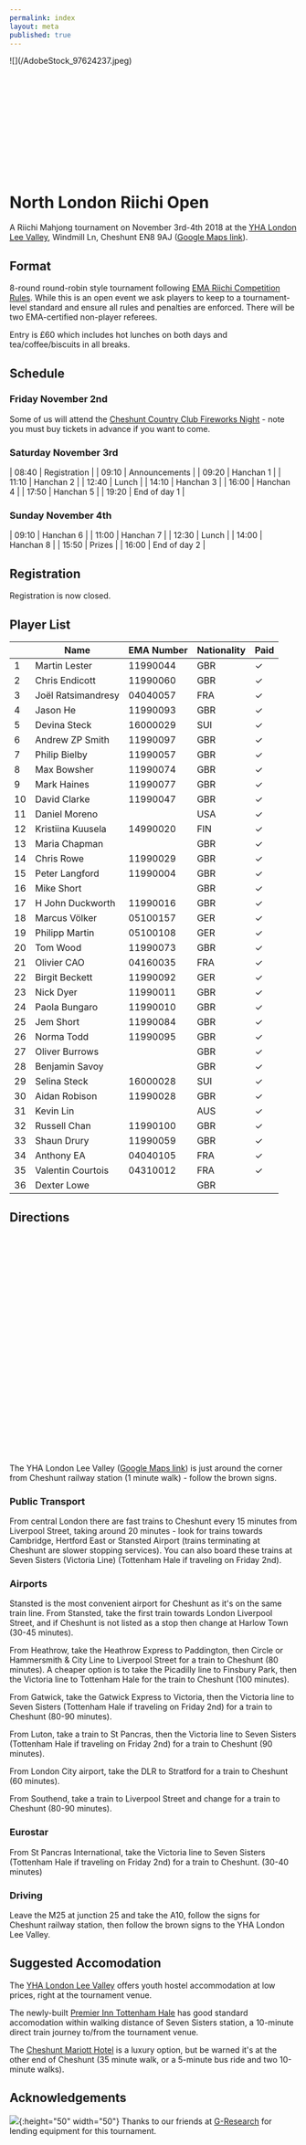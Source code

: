 ```yaml
---
permalink: index
layout: meta
published: true
---
```

<div style=" height: 200px; overflow: hidden;">
![](/AdobeStock_97624237.jpeg)
</div>

# North London Riichi Open

A Riichi Mahjong tournament on November 3rd-4th 2018 at the [YHA London Lee Valley](https://www.yha.org.uk/hostel/london-lee-valley), Windmill Ln, Cheshunt EN8 9AJ ([Google Maps link](https://www.google.co.uk/maps/place/YHA+London+Lee+Valley+Hostel/@51.7040433,-0.024479,17z/data=!3m1!4b1!4m5!3m4!1s0x4876203f0859da9b:0x3caae9bacd1f4cc6!8m2!3d51.70404!4d-0.022285)).

## Format

8-round round-robin style tournament following [EMA Riichi Competition Rules](http://mahjong-europe.org/portal/images/docs/Riichi-rules-2016-EN.pdf). While this is an open event we ask players to keep to a tournament-level standard and ensure all rules and penalties are enforced. There will be two EMA-certified non-player referees.

Entry is £60 which includes hot lunches on both days and tea/coffee/biscuits in all breaks.

## Schedule

### Friday November 2nd

Some of us will attend the [Cheshunt Country Club Fireworks Night](https://www.tickettailor.com/events/cheshuntcountrycluclub/187767/#) - note you must buy tickets in advance if you want to come.

### Saturday November 3rd

| 08:40 | Registration |
| 09:10 | Announcements |
| 09:20 | Hanchan 1 |
| 11:10 | Hanchan 2 |
| 12:40 | Lunch |
| 14:10 | Hanchan 3 |
| 16:00 | Hanchan 4 |
| 17:50 | Hanchan 5 |
| 19:20 | End of day 1 |

### Sunday November 4th

| 09:10 | Hanchan 6 |
| 11:00 | Hanchan 7 |
| 12:30 | Lunch |
| 14:00 | Hanchan 8 |
| 15:50 | Prizes |
| 16:00 | End of day 2 |

## Registration

Registration is now closed.

## Player List

| | Name | EMA Number | Nationality | Paid |
| --- | --- | --- | --- | --- |
| 1 | Martin Lester | 11990044 | GBR | ✓ |
| 2 | Chris Endicott | 11990060 | GBR | ✓ |
| 3 | Joël Ratsimandresy | 04040057 | FRA | ✓ |
| 4 | Jason He | 11990093 | GBR | ✓ |
| 5 | Devina Steck | 16000029 | SUI | ✓ |
| 6 | Andrew ZP Smith | 11990097 | GBR | ✓ |
| 7 | Philip Bielby | 11990057 | GBR | ✓ |
| 8 | Max Bowsher | 11990074 | GBR | ✓ |
| 9 | Mark Haines | 11990077 | GBR | ✓ |
| 10 | David Clarke | 11990047 | GBR | ✓ |
| 11 | Daniel Moreno | | USA | ✓ |
| 12 | Kristiina Kuusela | 14990020 | FIN | ✓ |
| 13 | Maria Chapman | | GBR | ✓ |
| 14 | Chris Rowe | 11990029 | GBR | ✓ |
| 15 | Peter Langford | 11990004 | GBR | ✓ |
| 16 | Mike Short | | GBR | ✓ |
| 17 | H John Duckworth | 11990016 | GBR | ✓ |
| 18 | Marcus Völker | 05100157 | GER | ✓ |
| 19 | Philipp Martin | 05100108 | GER | ✓ |
| 20 | Tom Wood | 11990073 | GBR | ✓ |
| 21 | Olivier CAO | 04160035 | FRA | ✓ |
| 22 | Birgit Beckett | 11990092 | GER | ✓ |
| 23 | Nick Dyer | 11990011 | GBR | ✓ |
| 24 | Paola Bungaro | 11990010 | GBR | ✓ |
| 25 | Jem Short | 11990084 | GBR | ✓ |
| 26 | Norma Todd | 11990095 | GBR | ✓ |
| 27 | Oliver Burrows | | GBR | ✓ |
| 28 | Benjamin Savoy | | GBR | ✓ |
| 29 | Selina Steck | 16000028  | SUI | ✓ |
| 30 | Aidan Robison | 11990028 | GBR | ✓ |
| 31 | Kevin Lin | | AUS | ✓ |
| 32 | Russell Chan | 11990100 | GBR | ✓ |
| 33 | Shaun Drury | 11990059 | GBR | ✓ |
| 34 | Anthony EA | 04040105 | FRA | ✓ |
| 35 | Valentin Courtois | 04310012 | FRA | ✓ |
| 36 | Dexter Lowe | | GBR | |

## Directions

<div id="map" style="float: left; height: 400px; width: 50%"></div>
<div id="pano" style="float: left; height: 400px; width: 50%"></div>

The YHA London Lee Valley ([Google Maps link](https://www.google.co.uk/maps/place/YHA+London+Lee+Valley+Hostel/@51.7040433,-0.024479,17z/data=!3m1!4b1!4m5!3m4!1s0x4876203f0859da9b:0x3caae9bacd1f4cc6!8m2!3d51.70404!4d-0.022285)) is just around the corner from Cheshunt railway station (1 minute walk) - follow the brown signs.

### Public Transport

From central London there are fast trains to Cheshunt every 15 minutes from Liverpool Street, taking around 20 minutes - look for trains towards Cambridge, Hertford East or Stansted Airport (trains terminating at Cheshunt are slower stopping services). You can also board these trains at Seven Sisters (Victoria Line) (Tottenham Hale if traveling on Friday 2nd).

### Airports

Stansted is the most convenient airport for Cheshunt as it's on the same train line. From Stansted, take the first train towards London Liverpool Street, and if Cheshunt is not listed as a stop then change at Harlow Town (30-45 minutes).

From Heathrow, take the Heathrow Express to Paddington, then Circle or Hammersmith & City Line to Liverpool Street for a train to Cheshunt (80 minutes). A cheaper option is to take the Picadilly line to Finsbury Park, then the Victoria line to Tottenham Hale for the train to Cheshunt (100 minutes).

From Gatwick, take the Gatwick Express to Victoria, then the Victoria line to Seven Sisters (Tottenham Hale if traveling on Friday 2nd) for a train to Cheshunt (80-90 minutes).

From Luton, take a train to St Pancras, then the Victoria line to Seven Sisters (Tottenham Hale if traveling on Friday 2nd) for a train to Cheshunt (90 minutes).

From London City airport, take the DLR to Stratford for a train to Cheshunt (60 minutes).

From Southend, take a train to Liverpool Street and change for a train to Cheshunt (80-90 minutes).

### Eurostar

From St Pancras International, take the Victoria line to Seven Sisters (Tottenham Hale if traveling on Friday 2nd) for a train to Cheshunt. (30-40 minutes)

### Driving

Leave the M25 at junction 25 and take the A10, follow the signs for Cheshunt railway station, then follow the brown signs to the YHA London Lee Valley.

## Suggested Accomodation

The [YHA London Lee Valley](https://www.yha.org.uk/hostel/london-lee-valley) offers youth hostel accommodation at low prices, right at the tournament venue.

The newly-built [Premier Inn Tottenham Hale](https://www.premierinn.com/gb/en/hotels/england/greater-london/london/london-tottenham-hale.html) has good standard accomodation within walking distance of Seven Sisters station, a 10-minute direct train journey to/from the tournament venue.

The [Cheshunt Mariott Hotel](https://www.marriott.co.uk/hotels/travel/stnch-cheshunt-marriott-hotel/) is a luxury option, but be warned it's at the other end of Cheshunt (35 minute walk, or a 5-minute bus ride and two 10-minute walks).

## Acknowledgements

![](/logo_CMYK-inverted.jpg){:height="50" width="50"} Thanks to our friends at [G-Research](https://www.gresearch.co.uk) for lending equipment for this tournament.
